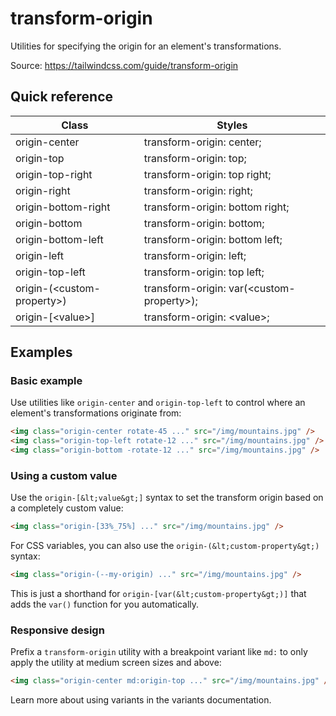 # transform-origin

Utilities for specifying the origin for an element's transformations.

Source: https://tailwindcss.com/guide/transform-origin

## Quick reference

| Class               | Styles                          |
|---------------------|---------------------------------|
| origin-center       | transform-origin: center;       |
| origin-top          | transform-origin: top;          |
| origin-top-right    | transform-origin: top right;    |
| origin-right        | transform-origin: right;        |
| origin-bottom-right | transform-origin: bottom right; |
| origin-bottom       | transform-origin: bottom;       |
| origin-bottom-left  | transform-origin: bottom left;  |
| origin-left         | transform-origin: left;         |
| origin-top-left     | transform-origin: top left;     |
| origin-(&lt;custom-property&gt;) | transform-origin: var(&lt;custom-property&gt;); |
| origin-[&lt;value&gt;]    | transform-origin: &lt;value&gt;;      |

## Examples

### Basic example

Use utilities like `origin-center` and `origin-top-left` to control where an element's transformations originate from:

```html
<img class="origin-center rotate-45 ..." src="/img/mountains.jpg" />
<img class="origin-top-left rotate-12 ..." src="/img/mountains.jpg" />
<img class="origin-bottom -rotate-12 ..." src="/img/mountains.jpg" />
```

### Using a custom value

Use the `origin-[&lt;value&gt;]` syntax to set the transform origin based on a completely custom value:

```html
<img class="origin-[33%_75%] ..." src="/img/mountains.jpg" />
```

For CSS variables, you can also use the `origin-(&lt;custom-property&gt;)` syntax:

```html
<img class="origin-(--my-origin) ..." src="/img/mountains.jpg" />
```

This is just a shorthand for `origin-[var(&lt;custom-property&gt;)]` that adds the `var()` function for you automatically.

### Responsive design

Prefix a `transform-origin` utility with a breakpoint variant like `md:` to only apply the utility at medium screen sizes and above:

```html
<img class="origin-center md:origin-top ..." src="/img/mountains.jpg" />
```

Learn more about using variants in the variants documentation.
